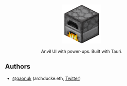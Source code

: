 <br/>

<p align="center">
  <a href="https://gaonuk.xyz">
      <picture>
        <img alt="furnace logo" src="https://github.com/gaonuk/furnace/blob/main/public/furnace-icon.png" width="auto" height="128">
      </picture>
</a>
</p>

<p align="center">
  Anvil UI with power-ups. Built with Tauri.
<p>

## Authors
- [@gaonuk](https://github.com/gaonuk) (archducke.eth, [Twitter](https://twitter.com/GaonukRodrigo))